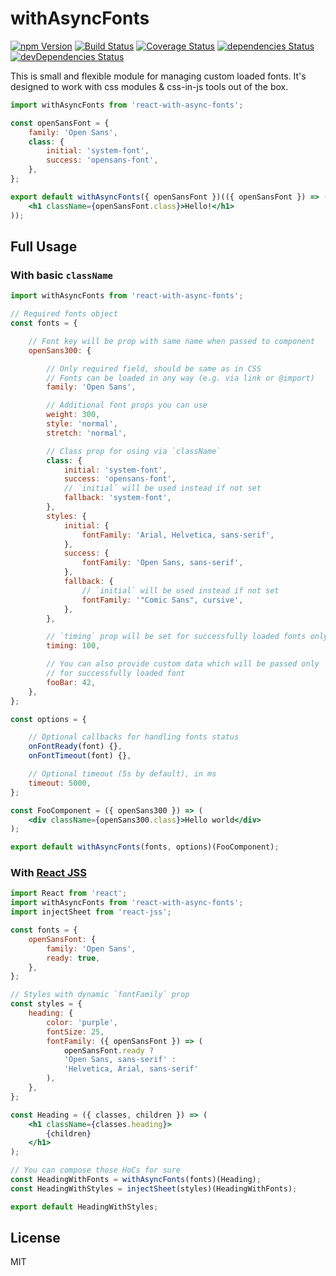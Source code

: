 # withAsyncFonts
[![npm Version](https://img.shields.io/npm/v/react-with-async-fonts.svg?maxAge=0)](https://www.npmjs.com/package/react-with-async-fonts) [![Build Status](https://img.shields.io/travis/sergeybekrin/react-with-async-fonts.svg?maxAge=0)](https://travis-ci.org/sergeybekrin/react-with-async-fonts) [![Coverage Status](https://img.shields.io/coveralls/sergeybekrin/react-with-async-fonts.svg?maxAge=0)](https://coveralls.io/github/sergeybekrin/react-with-async-fonts?branch=master) [![dependencies Status](https://img.shields.io/david/sergeybekrin/react-with-async-fonts.svg?maxAge=0)](https://david-dm.org/sergeybekrin/react-with-async-fonts) [![devDependencies Status](https://img.shields.io/david/dev/sergeybekrin/react-with-async-fonts.svg?maxAge=0)](https://david-dm.org/sergeybekrin/react-with-async-fonts?type=dev)

This is small and flexible module for managing custom loaded fonts. It's designed
to work with css modules & css-in-js tools out of the box.

```jsx
import withAsyncFonts from 'react-with-async-fonts';

const openSansFont = {
    family: 'Open Sans',
    class: {
        initial: 'system-font',
        success: 'opensans-font',
    },
};

export default withAsyncFonts({ openSansFont })(({ openSansFont }) => (
    <h1 className={openSansFont.class}>Hello!</h1>
));
```

## Full Usage
### With basic `className`
```jsx
import withAsyncFonts from 'react-with-async-fonts';

// Required fonts object
const fonts = {

    // Font key will be prop with same name when passed to component
    openSans300: {

        // Only required field, should be same as in CSS
        // Fonts can be loaded in any way (e.g. via link or @import)
        family: 'Open Sans',

        // Additional font props you can use
        weight: 300,
        style: 'normal',
        stretch: 'normal',

        // Class prop for using via `className`
        class: {
            initial: 'system-font',
            success: 'opensans-font',
            // `initial` will be used instead if not set
            fallback: 'system-font',
        },
        styles: {
            initial: {
                fontFamily: 'Arial, Helvetica, sans-serif',
            },
            success: {
                fontFamily: 'Open Sans, sans-serif',
            },
            fallback: {
                // `initial` will be used instead if not set
                fontFamily: '"Comic Sans", cursive',
            },
        },

        // `timing` prop will be set for successfully loaded fonts only
        timing: 100,

        // You can also provide custom data which will be passed only
        // for successfully loaded font
        fooBar: 42,
    },
};

const options = {

    // Optional callbacks for handling fonts status
    onFontReady(font) {},
    onFontTimeout(font) {},

    // Optional timeout (5s by default), in ms
    timeout: 5000,
};

const FooComponent = ({ openSans300 }) => (
    <div className={openSans300.class}>Hello world</div>
);

export default withAsyncFonts(fonts, options)(FooComponent);
```

### With [React JSS](https://github.com/cssinjs/react-jss)
```jsx
import React from 'react';
import withAsyncFonts from 'react-with-async-fonts';
import injectSheet from 'react-jss';

const fonts = {
    openSansFont: {
        family: 'Open Sans',
        ready: true,
    },
};

// Styles with dynamic `fontFamily` prop
const styles = {
    heading: {
        color: 'purple',
        fontSize: 25,
        fontFamily: ({ openSansFont }) => (
            openSansFont.ready ?
            'Open Sans, sans-serif' :
            'Helvetica, Arial, sans-serif'
        ),
    },
};

const Heading = ({ classes, children }) => (
    <h1 className={classes.heading}>
        {children}
    </h1>
);

// You can compose those HoCs for sure
const HeadingWithFonts = withAsyncFonts(fonts)(Heading);
const HeadingWithStyles = injectSheet(styles)(HeadingWithFonts);

export default HeadingWithStyles;
```

## License
MIT
